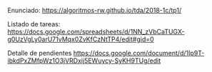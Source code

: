 Enunciado: https://algoritmos-rw.github.io/tda/2018-1c/tp1/

Listado de tareas: https://docs.google.com/spreadsheets/d/1NN_zVbCaTUGX-g0UzVgLy0arU71vMqx0ZvKfCzNtTP4/edit#gid=0

Detalle de pendientes https://docs.google.com/document/d/1Ip9T-ibkdPxZMfpWz1O3jVRDxij5EWuycy-SyKH9TUg/edit
